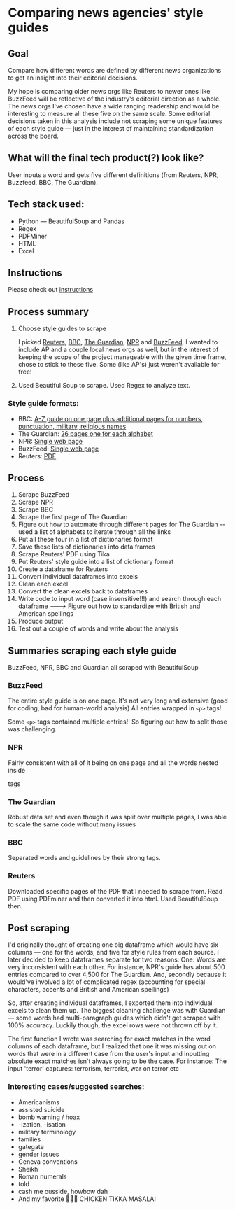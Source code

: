 # Comparing news agencies' style guides

## Goal

Compare how different words are defined by different news organizations to get an insight into their editorial decisions.

My hope is comparing older news orgs like Reuters to newer ones like BuzzFeed will be reflective of the industry's editorial direction as a whole. The news orgs I've chosen have a wide ranging readership and would be interesting to measure all these five on the same scale. Some editorial decisions taken in this analysis include not scraping some unique features of each style guide — just in the interest of maintaining standardization across the board.

## What will the final tech product(?) look like?

User inputs a word and gets five different definitions (from Reuters, NPR, Buzzfeed, BBC, The Guardian).

## Tech stack used:
- Python — BeautifulSoup and Pandas
- Regex
- PDFMiner
- HTML
- Excel

## Instructions
Please check out [instructions](instructions.md)

## Process summary

1. Choose style guides to scrape

   I picked [Reuters](https://www.reuters.com), [BBC](https://www.bbc.com), [The Guardian](https://www.theguardian.com/international), [NPR](https://www.npr.org/sections/news/) and [BuzzFeed](https://www.buzzfeednews.com). I wanted to include AP and a couple local news orgs as well, but in the interest of keeping the scope of the project manageable with the given time frame, chose to stick to these five. Some (like AP's) just weren't available for free!

2. Used Beautiful Soup to scrape. Used Regex to analyze text.

### Style guide formats:

- BBC: [A-Z guide on one page plus additional pages for numbers, punctuation, military, religious names](https://www.bbc.co.uk/newsstyleguide/)
- The Guardian: [26 pages one for each alphabet](https://www.theguardian.com/guardian-observer-style-guide)
- NPR: [Single web page](https://training.npr.org/styleguide/)
- BuzzFeed: [Single web page](https://www.buzzfeed.com/emmyf/buzzfeed-style-guide)
- Reuters: [PDF](https://www.trust.org/contentAsset/raw-data/652966ab-c90b-4252-b4a5-db8ed1d438ce/file)

## Process

1. Scrape BuzzFeed
2. Scrape NPR
3. Scrape BBC
4. Scrape the first page of The Guardian
5. Figure out how to automate through different pages for The Guardian -- used a list of alphabets to iterate through all the links
6. Put all these four in a list of dictionaries format
7. Save these lists of dictionaries into data frames
8. Scrape Reuters' PDF using Tika
9. Put Reuters' style guide into a list of dictionary format
10. Create a dataframe for Reuters
11. Convert individual dataframes into excels
12. Clean each excel
13. Convert the clean excels back to dataframes
14. Write code to input word (case insensitive!!!) and search through each dataframe ---> Figure out how to standardize with British and American spellings
15. Produce output
16. Test out a couple of words and write about the analysis

## Summaries scraping each style guide
BuzzFeed, NPR, BBC and Guardian all scraped with BeautifulSoup

### BuzzFeed
The entire style guide is on one page. It's not very long and extensive (good for coding, bad for human-world analysis)
All entries wrapped in `<p>` tags!

Some `<p>` tags contained multiple entries!! So figuring out how to split those was challenging.

### NPR
Fairly consistent with all of it being on one page and all the words nested inside <p> tags

### The Guardian
Robust data set and even though it was split over multiple pages, I was able to scale the same code without many issues

### BBC
Separated words and guidelines by their strong tags.

### Reuters
Downloaded specific pages of the PDF that I needed to scrape from. Read PDF using PDFminer and then converted it into html. Used BeautifulSoup then.


## Post scraping

I'd originally thought of creating one big dataframe which would have six columns — one for the words, and five for style rules from each source. I later decided to keep dataframes separate for two reasons: One: Words are very inconsistent with each other. For instance, NPR's guide has about 500 entries compared to over 4,500 for The Guardian. And, secondly because it would've involved a lot of complicated regex (accounting for special characters, accents and British and American spellings)

So, after creating individual dataframes, I exported them into individual excels to clean them up. The biggest cleaning challenge was with Guardian — some words had multi-paragraph guides which didn't get scraped with 100% accuracy. Luckily though, the excel rows were not thrown off by it.

The first function I wrote was searching for exact matches in the word columns of each dataframe, but I realized that one it was missing out on words that were in a different case from the user's input and inputting absolute exact matches isn't always going to be the case. For instance: The input 'terror' captures: terrorism, terrorist, war on terror etc

### Interesting cases/suggested searches:
- Americanisms
- assisted suicide
- bomb warning / hoax
- -ization, -isation
- military terminology
- families
- gategate
- gender issues
- Geneva conventions
- Sheikh
- Roman numerals
- told
- cash me ousside, howbow dah
- And my favorite 🥁🥁🥁 CHICKEN TIKKA MASALA!